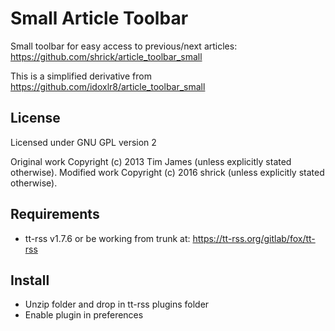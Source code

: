 Small Article Toolbar
=====================

Small toolbar for easy access to previous/next articles:
https://github.com/shrick/article_toolbar_small

This is a simplified derivative from https://github.com/idoxlr8/article_toolbar_small

## License

Licensed under GNU GPL version 2

Original work Copyright (c) 2013 Tim James (unless explicitly stated otherwise).
Modified work Copyright (c) 2016 shrick (unless explicitly stated otherwise).

## Requirements

* tt-rss v1.7.6 or be working from trunk at:
https://tt-rss.org/gitlab/fox/tt-rss

## Install

* Unzip folder and drop in tt-rss plugins folder
* Enable plugin in preferences

